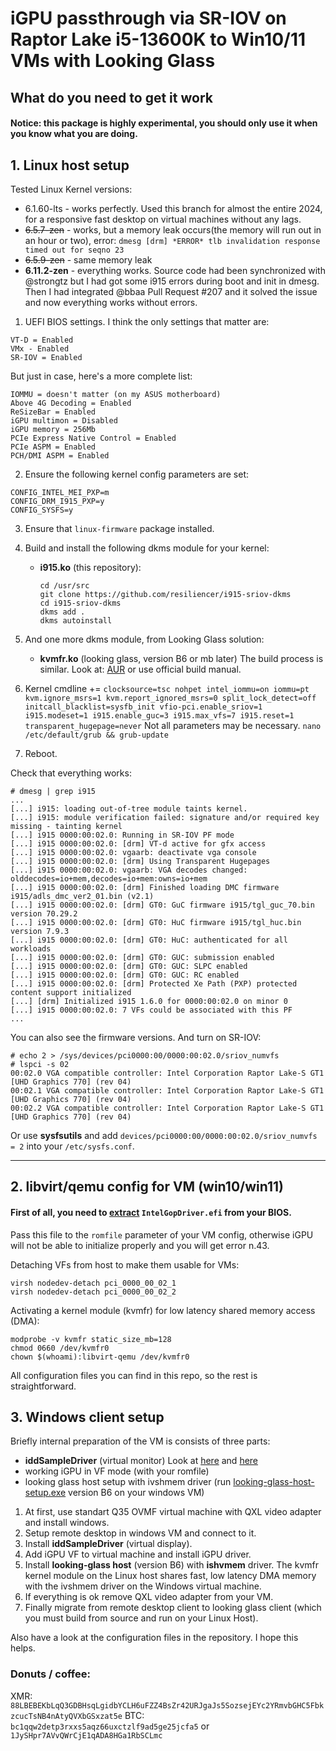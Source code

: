 # iGPU passthrough via SR-IOV on Raptor Lake i5-13600K to Win10/11 VMs with Looking Glass

## What do you need to get it work

#### Notice: this package is **highly experimental**, you should only use it when you know what you are doing.


## 1. Linux host setup

Tested Linux Kernel versions: 
- 6.1.60-lts - works perfectly. Used this branch for almost the entire 2024, for a responsive fast desktop on virtual machines without any lags.
- <s>6.5.7-zen</s> - works, but a memory leak occurs(the memory will run out in an hour or two), error: `dmesg [drm] *ERROR* tlb invalidation response timed out for seqno 23`
- <s>6.5.9-zen</s> - same memory leak
- <b>6.11.2-zen</b> - everything works. Source code had been synchronized with @strongtz but I had got some i915 errors during boot and init in dmesg. Then I had integrated @bbaa Pull Request #207 and it solved the issue and now everything works without errors.

1) UEFI BIOS settings. I think the only settings that matter are:
```
VT-D = Enabled
VMx - Enabled
SR-IOV = Enabled
```

But just in case, here's a more complete list:
```
IOMMU = doesn't matter (on my ASUS motherboard)
Above 4G Decoding = Enabled
ReSizeBar = Enabled
iGPU multimon = Disabled
iGPU memory = 256Mb
PCIe Express Native Control = Enabled
PCIe ASPM = Enabled
PCH/DMI ASPM = Enabled
```

2) Ensure the following kernel config parameters are set:
```
CONFIG_INTEL_MEI_PXP=m
CONFIG_DRM_I915_PXP=y
CONFIG_SYSFS=y
```

3) Ensure that `linux-firmware` package installed.

4) Build and install the following dkms module for your kernel:
	* **i915.ko** (this repository):
		```
		cd /usr/src
		git clone https://github.com/resiliencer/i915-sriov-dkms
		cd i915-sriov-dkms
		dkms add .
		dkms autoinstall
		```		
5) And one more dkms module, from Looking Glass solution: 
	* **kvmfr.ko** (looking glass, version B6 or mb later)
	The build process is similar. Look at: [AUR](https://aur.archlinux.org/looking-glass.git) or use official build manual.

6) Kernel cmdline += ` clocksource=tsc nohpet intel_iommu=on iommu=pt kvm.ignore_msrs=1 kvm.report_ignored_msrs=0 split_lock_detect=off initcall_blacklist=sysfb_init vfio-pci.enable_sriov=1 i915.modeset=1 i915.enable_guc=3 i915.max_vfs=7 i915.reset=1 transparent_hugepage=never `
Not all parameters may be necessary.
`nano /etc/default/grub && grub-update` 

7) Reboot.

Check that everything works:
```
# dmesg | grep i915
...
[...] i915: loading out-of-tree module taints kernel.
[...] i915: module verification failed: signature and/or required key missing - tainting kernel
[...] i915 0000:00:02.0: Running in SR-IOV PF mode
[...] i915 0000:00:02.0: [drm] VT-d active for gfx access
[...] i915 0000:00:02.0: vgaarb: deactivate vga console
[...] i915 0000:00:02.0: [drm] Using Transparent Hugepages
[...] i915 0000:00:02.0: vgaarb: VGA decodes changed: olddecodes=io+mem,decodes=io+mem:owns=io+mem
[...] i915 0000:00:02.0: [drm] Finished loading DMC firmware i915/adls_dmc_ver2_01.bin (v2.1)
[...] i915 0000:00:02.0: [drm] GT0: GuC firmware i915/tgl_guc_70.bin version 70.29.2
[...] i915 0000:00:02.0: [drm] GT0: HuC firmware i915/tgl_huc.bin version 7.9.3
[...] i915 0000:00:02.0: [drm] GT0: HuC: authenticated for all workloads
[...] i915 0000:00:02.0: [drm] GT0: GUC: submission enabled
[...] i915 0000:00:02.0: [drm] GT0: GUC: SLPC enabled
[...] i915 0000:00:02.0: [drm] GT0: GUC: RC enabled
[...] i915 0000:00:02.0: [drm] Protected Xe Path (PXP) protected content support initialized
[...] [drm] Initialized i915 1.6.0 for 0000:00:02.0 on minor 0
[...] i915 0000:00:02.0: 7 VFs could be associated with this PF
...
```
You can also see the firmware versions.
And turn on SR-IOV:
```
# echo 2 > /sys/devices/pci0000:00/0000:00:02.0/sriov_numvfs
# lspci -s 02
00:02.0 VGA compatible controller: Intel Corporation Raptor Lake-S GT1 [UHD Graphics 770] (rev 04)
00:02.1 VGA compatible controller: Intel Corporation Raptor Lake-S GT1 [UHD Graphics 770] (rev 04)
00:02.2 VGA compatible controller: Intel Corporation Raptor Lake-S GT1 [UHD Graphics 770] (rev 04)
```

Or use **sysfsutils** and add `devices/pci0000:00/0000:00:02.0/sriov_numvfs = 2` into your `/etc/sysfs.conf`.

---
## 2. libvirt/qemu config for VM (win10/win11)
    
#### First of all, you need to [extract](https://github.com/Kethen/edk2-build-intel-gop#extracting-intelgopdriverefi-and-vbtbin-from-your-bios) `IntelGopDriver.efi` from your BIOS.

Pass this file to the `romfile` parameter of your VM config, otherwise iGPU will not be able to initialize properly and you will get error n.43.

Detaching VFs from host to make them usable for VMs:
```
virsh nodedev-detach pci_0000_00_02_1
virsh nodedev-detach pci_0000_00_02_2
```

Activating a kernel module (kvmfr) for low latency shared memory access (DMA):
```
modprobe -v kvmfr static_size_mb=128
chmod 0660 /dev/kvmfr0
chown $(whoami):libvirt-qemu /dev/kvmfr0
```

All configuration files you can find in this repo, so the rest is straightforward.


## 3. Windows client setup

Briefly internal preparation of the VM is consists of three parts:
* **iddSampleDriver** (virtual monitor) Look at [here](https://github.com/ge9/IddSampleDriver) and [here](https://github.com/roshkins/IddSampleDriver)
* working iGPU in VF mode (with your romfile)
* looking glass host setup with ivshmem driver (run [looking-glass-host-setup.exe](https://looking-glass.io/artifact/stable/host) version B6 on your windows VM)


1. At first, use standart Q35 OVMF virtual machine with QXL video adapter and install windows.
2. Setup remote desktop in windows VM and connect to it.
3. Install **iddSampleDriver** (virtual display).
4. Add iGPU VF to virtual machine and install iGPU driver.
5. Install **looking-glass host** (version B6) with **ishvmem** driver. The kvmfr kernel module on the Linux host shares fast, low latency DMA memory with the ivshmem driver on the Windows virtual machine.
6. If everything is ok remove QXL video adapter from your VM. 
7. Finally migrate from remote desktop client to looking glass client (which you must build from source and run on your Linux Host).

Also have a look at the configuration files in the repository. I hope this helps.


### Donuts / coffee:

XMR: `88LBEBEKbLqQ3GDBHsqLgidbYCLH6uFZZ4BsZr42URJgaJs5SozsejEYc2YRmvbGHC5FbkzcucTsNB4nAtyQVXbGSxzat5e`
BTC: `bc1qqw2detp3rxxs5aqz66uxctzlf9ad5ge25jcfa5` or `1JySHpr7AVvQWrCjE1qADA8HGa1RbSCLmc` 






